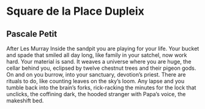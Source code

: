 # Square de la Place Dupleix
## Pascale Petit
After Les Murray
Inside the sandpit you are playing for your life. Your
bucket and spade that smiled all day long, like family
in your satchel, now work hard. Your material is sand. It weaves
a universe where you are huge, the cellar behind you,
eclipsed by twelve chestnut trees and their pigeon gods. On
and on you burrow, into your sanctuary, devotion’s
priest. There are rituals to do, like counting leaves on the sky’s loom.
Any lapse and you tumble back into the brain’s forks, rick-racking
the minutes for the lock that unclicks, the coffining dark, the
hooded stranger with Papa’s voice, the makeshift bed.